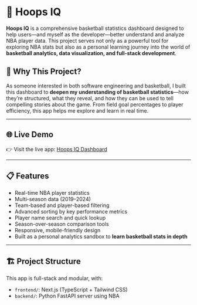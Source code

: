 # 🏀 Hoops IQ

**Hoops IQ** is a comprehensive basketball statistics dashboard designed to help users—and myself as the developer—better understand and analyze NBA player data. This project serves not only as a powerful tool for exploring NBA stats but also as a personal learning journey into the world of **basketball analytics, data visualization, and full-stack development**.

## 🎯 Why This Project?

As someone interested in both software engineering and basketball, I built this dashboard to **deepen my understanding of basketball statistics**—how they’re structured, what they reveal, and how they can be used to tell compelling stories about the game. From field goal percentages to player efficiency, this app helps me explore and learn in real time.

---

## 🌐 Live Demo

👉 Visit the live app: [Hoops IQ Dashboard](https://basketball-dashboard-phi.vercel.app/)

---

## 📋 Features

- Real-time NBA player statistics
- Multi-season data (2019–2024)
- Team-based and player-based filtering
- Advanced sorting by key performance metrics
- Player name search and quick lookup
- Season-over-season comparison tools
- Responsive, mobile-friendly design
- Built as a personal analytics sandbox to **learn basketball stats in depth**

---

## 🏗️ Project Structure

This app is full-stack and modular, with:

- `frontend/`: Next.js (TypeScript + Tailwind CSS)
- `backend/`: Python FastAPI server using NBA
